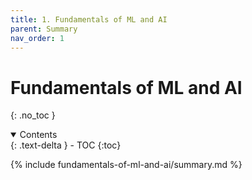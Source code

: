 ```yaml
---
title: 1. Fundamentals of ML and AI
parent: Summary
nav_order: 1
---
```


# Fundamentals of ML and AI
{: .no_toc }

<details open markdown="block">
  <summary>
    Contents
  </summary>
  {: .text-delta }
- TOC
{:toc}
</details>

{% include fundamentals-of-ml-and-ai/summary.md %}